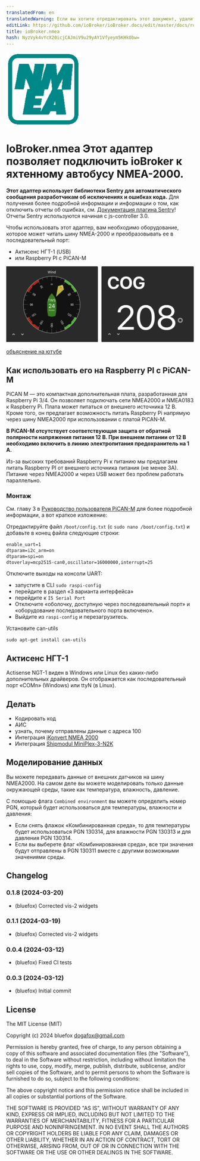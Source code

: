 ```yaml
---
translatedFrom: en
translatedWarning: Если вы хотите отредактировать этот документ, удалите поле «translationFrom», в противном случае этот документ будет снова автоматически переведен
editLink: https://github.com/ioBroker/ioBroker.docs/edit/master/docs/ru/adapterref/iobroker.nmea/README.md
title: ioBroker.nmea
hash: NyzVyk4vYcX20icjCAJmiV9u29yAY1Vfyeym5KHkObw=
---
```

![Логотип](../../../en/adapterref/iobroker.nmea/admin/nmea.png)

# IoBroker.nmea Этот адаптер позволяет подключить ioBroker к яхтенному автобусу NMEA-2000.
**Этот адаптер использует библиотеки Sentry для автоматического сообщения разработчикам об исключениях и ошибках кода.** Для получения более подробной информации и информации о том, как отключить отчеты об ошибках, см. [Документация плагина Sentry](https://github.com/ioBroker/plugin-sentry#plugin-sentry)! Отчеты Sentry используются начиная с js-controller 3.0.

Чтобы использовать этот адаптер, вам необходимо оборудование, которое может читать шину NMEA-2000 и преобразовывать ее в последовательный порт:

- Актисенс НГТ-1 (USB)
- или Raspberry PI с PiCAN-M

![Виджеты](../../../en/adapterref/iobroker.nmea/img/widgetExamples.png)

[объяснение на ютубе](https://youtu.be/flp_-mypbRU?si=k0lp95OukQ88LBxj)

## Как использовать его на Raspberry PI с PiCAN-M
PiCAN M — это компактная дополнительная плата, разработанная для Raspberry Pi 3/4.
Он позволяет подключать сети NMEA2000 и NMEA0183 к Raspberry Pi.
Плата может питаться от внешнего источника 12 В.
Кроме того, он предлагает возможность питать Raspberry Pi напрямую через шину NMEA2000 при использовании с платой PiCAN-M.

**В PiCAN-M отсутствует соответствующая защита от обратной полярности напряжения питания 12 В. При внешнем питании от 12 В необходимо включить в линию электропитания предохранитель на 1 А.**

Из-за высоких требований Raspberry Pi к питанию мы предлагаем питать Raspberry PI от внешнего источника питания (не менее 3А).
Питание через NMEA2000 и через USB может без проблем работать параллельно.

### Монтаж
См. главу 3 в [Руководство пользователя PiCAN-M](img/pican-m_UGB_10.pdf) для более подробной информации, а вот краткое изложение:

Отредактируйте файл `/boot/config.txt` (с `sudo nano /boot/config.txt`) и добавьте в конец файла следующие строки:

```
enable_uart=1
dtparam=i2c_arm=on
dtparam=spi=on
dtoverlay=mcp2515-can0,oscillator=16000000,interrupt=25
```

Отключите выходы на консоли UART:

- запустите в CLI `sudo raspi-config`
- перейдите в раздел «3 варианта интерфейса»
- перейдите к `I5 Serial Port`
- Отключите «оболочку, доступную через последовательный порт» и «оборудование последовательного порта включено».
- Выйдите из `raspi-config` и перезагрузитесь.

Установите can-utils

```
sudo apt-get install can-utils
```

## Актисенс НГТ-1
Actisense NGT-1 виден в Windows или Linux без каких-либо дополнительных драйверов. Он отображается как последовательный порт «COMn» (Windows) или ttyN (в Linux).

## Делать
- Кодировать код
- АИС
- узнать, почему отправлены данные с адреса 100
- Интеграция [iKonvert NMEA 2000](https://digitalyachtamerica.com/product/ikonvert-usb/)
- Интеграция [Shipmodul MiniPlex-3-N2K](https://www.shipmodul.com/products.html)

## Моделирование данных
Вы можете передавать данные от внешних датчиков на шину NMEA2000.
На самом деле вы можете моделировать только данные окружающей среды, такие как температура, влажность, давление.

С помощью флага `Combined environment` вы можете определить номер PGN, который будет использоваться для температуры, влажности и давления:

- Если снять флажок «Комбинированная среда», то для температуры будет использоваться PGN 130314, для влажности PGN 130313 и для давления PGN 130314.
- Если вы выберете флаг «Комбинированная среда», все три значения будут отправлены в PGN 130311 вместе с другими возможными значениями среды.

<!--

### **РАБОТА В ПРОГРЕССЕ** -->

## Changelog
### 0.1.8 (2024-03-20)
* (bluefox) Corrected vis-2 widgets

### 0.1.1 (2024-03-19)
* (bluefox) Corrected vis-2 widgets

### 0.0.4 (2024-03-12)
* (bluefox) Fixed CI tests

### 0.0.3 (2024-03-12)
* (bluefox) Initial commit

## License
The MIT License (MIT)

Copyright (c) 2024 bluefox <dogafox@gmail.com>

Permission is hereby granted, free of charge, to any person obtaining a copy
of this software and associated documentation files (the "Software"), to deal
in the Software without restriction, including without limitation the rights
to use, copy, modify, merge, publish, distribute, sublicense, and/or sell
copies of the Software, and to permit persons to whom the Software is
furnished to do so, subject to the following conditions:

The above copyright notice and this permission notice shall be included in
all copies or substantial portions of the Software.

THE SOFTWARE IS PROVIDED "AS IS", WITHOUT WARRANTY OF ANY KIND, EXPRESS OR
IMPLIED, INCLUDING BUT NOT LIMITED TO THE WARRANTIES OF MERCHANTABILITY,
FITNESS FOR A PARTICULAR PURPOSE AND NONINFRINGEMENT. IN NO EVENT SHALL THE
AUTHORS OR COPYRIGHT HOLDERS BE LIABLE FOR ANY CLAIM, DAMAGES OR OTHER
LIABILITY, WHETHER IN AN ACTION OF CONTRACT, TORT OR OTHERWISE, ARISING FROM,
OUT OF OR IN CONNECTION WITH THE SOFTWARE OR THE USE OR OTHER DEALINGS IN
THE SOFTWARE.
